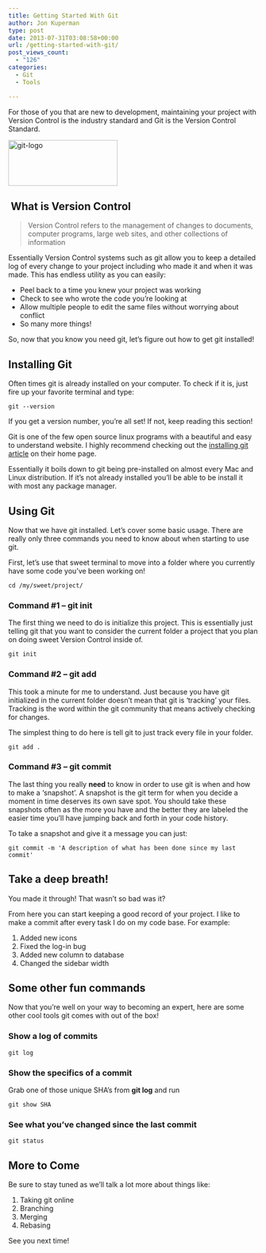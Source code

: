 ```yaml
---
title: Getting Started With Git
author: Jon Kuperman
type: post
date: 2013-07-31T03:08:58+00:00
url: /getting-started-with-git/
post_views_count:
  - "126"
categories:
  - Git
  - Tools

---
```

For those of you that are new to development, maintaining your project with Version Control is the industry standard and Git is the Version Control Standard.

[<img class="alignnone size-full wp-image-19" alt="git-logo" src="https://codeplanet.io/wp-content/uploads/2013/07/git-logo.png" width="220" height="92" />][1]

##  What is Version Control

> Version Control refers to the management of changes to documents, computer programs, large web sites, and other collections of information

Essentially Version Control systems such as git allow you to keep a detailed log of every change to your project including who made it and when it was made. This has endless utility as you can easily:

  * Peel back to a time you knew your project was working
  * Check to see who wrote the code you&#8217;re looking at
  * Allow multiple people to edit the same files without worrying about conflict
  * So many more things!

So, now that you know you need git, let&#8217;s figure out how to get git installed!

## Installing Git

Often times git is already installed on your computer. To check if it is, just fire up your favorite terminal and type:

    git --version

If you get a version number, you&#8217;re all set! If not, keep reading this section!

Git is one of the few open source linux programs with a beautiful and easy to understand website. I highly recommend checking out the [installing git article][2] on their home page.

Essentially it boils down to git being pre-installed on almost every Mac and Linux distribution. If it&#8217;s not already installed you&#8217;ll be able to be install it with most any package manager.

## Using Git

Now that we have git installed. Let&#8217;s cover some basic usage. There are really only three commands you need to know about when starting to use git.

First, let&#8217;s use that sweet terminal to move into a folder where you currently have some code you&#8217;ve been working on!

    cd /my/sweet/project/

### Command #1 &#8211; git init

The first thing we need to do is initialize this project. This is essentially just telling git that you want to consider the current folder a project that you plan on doing sweet Version Control inside of.

    git init

### Command #2 &#8211; git add

This took a minute for me to understand. Just because you have git initialized in the current folder doesn&#8217;t mean that git is &#8216;tracking&#8217; your files. Tracking is the word within the git community that means actively checking for changes.

The simplest thing to do here is tell git to just track every file in your folder.

    git add .

### Command #3 &#8211; git commit

The last thing you really **need** to know in order to use git is when and how to make a &#8216;snapshot&#8217;. A snapshot is the git term for when you decide a moment in time deserves its own save spot. You should take these snapshots often as the more you have and the better they are labeled the easier time you&#8217;ll have jumping back and forth in your code history.

To take a snapshot and give it a message you can just:

    git commit -m 'A description of what has been done since my last commit'

## Take a deep breath!

You made it through! That wasn&#8217;t so bad was it?

From here you can start keeping a good record of your project. I like to make a commit after every task I do on my code base. For example:

  1. <span style="line-height: 13px;">Added new icons</span>
  2. Fixed the log-in bug
  3. Added new column to database
  4. Changed the sidebar width

## Some other fun commands

Now that you&#8217;re well on your way to becoming an expert, here are some other cool tools git comes with out of the box!

### Show a log of commits

    git log

### Show the specifics of a commit

Grab one of those unique SHA&#8217;s from **git log** and run

    git show SHA

### See what you&#8217;ve changed since the last commit

    git status

## More to Come

Be sure to stay tuned as we&#8217;ll talk a lot more about things like:

  1. <span style="line-height: 13px;">Taking git online</span>
  2. Branching
  3. Merging
  4. Rebasing

See you next time!

 [1]: https://codeplanet.io/wp-content/uploads/2013/07/git-logo.png
 [2]: http://git-scm.com/book/en/Getting-Started-Installing-Git